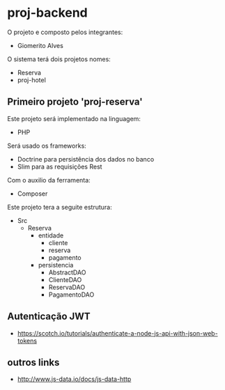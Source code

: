 # proj-backend

O projeto e composto pelos integrantes:

- Giomerito Alves

O sistema terá dois projetos nomes:

- Reserva
- proj-hotel

## Primeiro projeto 'proj-reserva'

Este projeto será implementado na linguagem:

- PHP

Será usado os frameworks:

- Doctrine para persistência dos dados no banco
- Slim para as requisições Rest

Com o auxilio da ferramenta:

- Composer

Este projeto tera a seguite estrutura:

- Src
  - Reserva
    - entidade
      - cliente
      - reserva
      - pagamento
    - persistencia
      - AbstractDAO
      - ClienteDAO
      - ReservaDAO
      - PagamentoDAO


## Autenticação JWT
- https://scotch.io/tutorials/authenticate-a-node-js-api-with-json-web-tokens

## outros links
- http://www.js-data.io/docs/js-data-http      

